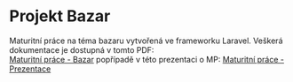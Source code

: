 # Projekt Bazar

Maturitní práce na téma bazaru vytvořená ve frameworku Laravel. Veškerá dokumentace je dostupná v tomto PDF:  
[Maturitní práce - Bazar](MP-Bazar.pdf)
popřípadě v této prezentaci o MP:
[Maturitní práce - Prezentace](MP-Bazar-prezentace.pdf)
